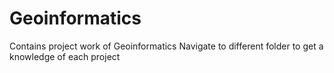 # Geoinformatics
Contains project work of Geoinformatics
Navigate to different folder to get a knowledge of each project
